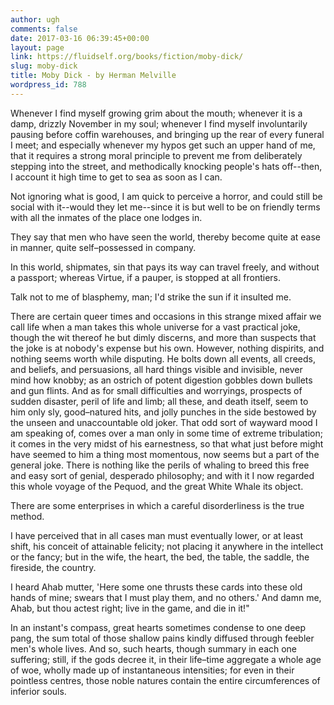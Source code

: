 ```yaml
---
author: ugh
comments: false
date: 2017-03-16 06:39:45+00:00
layout: page
link: https://fluidself.org/books/fiction/moby-dick/
slug: moby-dick
title: Moby Dick - by Herman Melville
wordpress_id: 788
---
```


Whenever I find myself growing grim about the mouth; whenever it is a damp, drizzly November in my soul; whenever I find myself involuntarily pausing before coffin warehouses, and bringing up the rear of every funeral I meet; and especially whenever my hypos get such an upper hand of me, that it requires a strong moral principle to prevent me from deliberately stepping into the street, and methodically knocking people's hats off--then, I account it high time to get to sea as soon as I can.
 
Not ignoring what is good, I am quick to perceive a horror, and could still be social with it--would they let me--since it is but well to be on friendly terms with all the inmates of the place one lodges in.
 
They say that men who have seen the world, thereby become quite at ease in manner, quite self–possessed in company.
 
In this world, shipmates, sin that pays its way can travel freely, and without a passport; whereas Virtue, if a pauper, is stopped at all frontiers.
 
Talk not to me of blasphemy, man; I'd strike the sun if it insulted me.
 
There are certain queer times and occasions in this strange mixed affair we call life when a man takes this whole universe for a vast practical joke, though the wit thereof he but dimly discerns, and more than suspects that the joke is at nobody's expense but his own. However, nothing dispirits, and nothing seems worth while disputing. He bolts down all events, all creeds, and beliefs, and persuasions, all hard things visible and invisible, never mind how knobby; as an ostrich of potent digestion gobbles down bullets and gun flints. And as for small difficulties and worryings, prospects of sudden disaster, peril of life and limb; all these, and death itself, seem to him only sly, good–natured hits, and jolly punches in the side bestowed by the unseen and unaccountable old joker. That odd sort of wayward mood I am speaking of, comes over a man only in some time of extreme tribulation; it comes in the very midst of his earnestness, so that what just before might have seemed to him a thing most momentous, now seems but a part of the general joke. There is nothing like the perils of whaling to breed this free and easy sort of genial, desperado philosophy; and with it I now regarded this whole voyage of the Pequod, and the great White Whale its object.
 
There are some enterprises in which a careful disorderliness is the true method.
 
I have perceived that in all cases man must eventually lower, or at least shift, his conceit of attainable felicity; not placing it anywhere in the intellect or the fancy; but in the wife, the heart, the bed, the table, the saddle, the fireside, the country.
 
I heard Ahab mutter, 'Here some one thrusts these cards into these old hands of mine; swears that I must play them, and no others.' And damn me, Ahab, but thou actest right; live in the game, and die in it!"
 
In an instant's compass, great hearts sometimes condense to one deep pang, the sum total of those shallow pains kindly diffused through feebler men's whole lives. And so, such hearts, though summary in each one suffering; still, if the gods decree it, in their life–time aggregate a whole age of woe, wholly made up of instantaneous intensities; for even in their pointless centres, those noble natures contain the entire circumferences of inferior souls.
